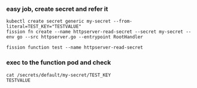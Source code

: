 ### easy job, create secret and refer it
```
kubectl create secret generic my-secret --from-literal=TEST_KEY="TESTVALUE"
fission fn create --name httpserver-read-secret --secret my-secret --env go --src httpserver.go --entrypoint RootHandler

fission function test --name httpserver-read-secret
```
### exec to the function pod and check
```
cat /secrets/default/my-secret/TEST_KEY
TESTVALUE
```
